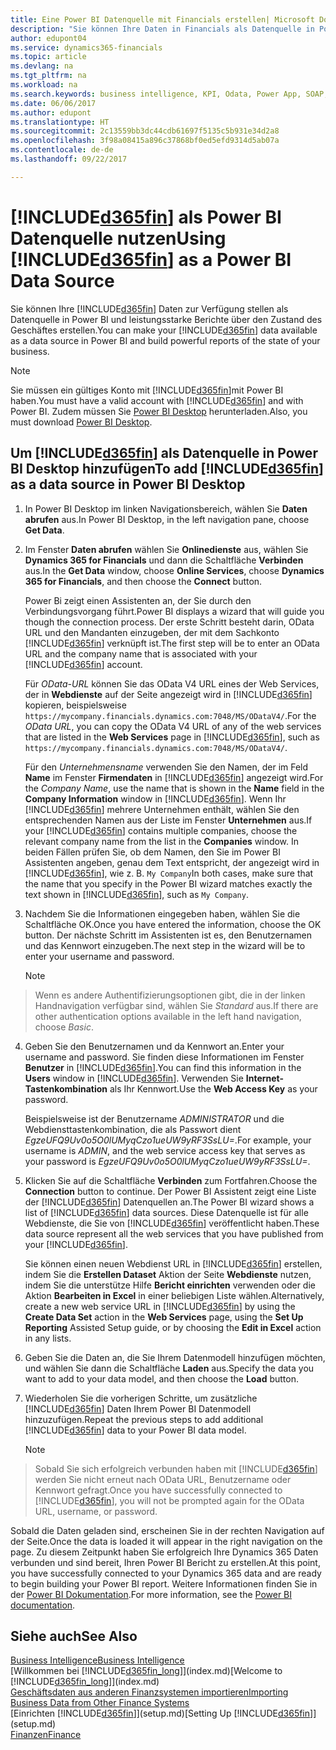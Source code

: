 ```yaml
---
title: Eine Power BI Datenquelle mit Financials erstellen| Microsoft Docs
description: "Sie können Ihre Daten in Financials als Datenquelle in Power BI bereitstellen und leistungsstarke Berichte über den Zustand des Geschäftes erstellen."
author: edupont04
ms.service: dynamics365-financials
ms.topic: article
ms.devlang: na
ms.tgt_pltfrm: na
ms.workload: na
ms.search.keywords: business intelligence, KPI, Odata, Power App, SOAP, analysis
ms.date: 06/06/2017
ms.author: edupont
ms.translationtype: HT
ms.sourcegitcommit: 2c13559bb3dc44cdb61697f5135c5b931e34d2a8
ms.openlocfilehash: 3f98a08415a896c37868bf0ed5efd9314d5ab07a
ms.contentlocale: de-de
ms.lasthandoff: 09/22/2017

---
```

# <a name="using-included365finincludesd365finmdmd-as-a-power-bi-data-source"></a><span data-ttu-id="02be7-103">[!INCLUDE[d365fin](includes/d365fin_md.md)] als Power BI Datenquelle nutzen</span><span class="sxs-lookup"><span data-stu-id="02be7-103">Using [!INCLUDE[d365fin](includes/d365fin_md.md)] as a Power BI Data Source</span></span>
<span data-ttu-id="02be7-104">Sie können Ihre [!INCLUDE[d365fin](includes/d365fin_md.md)] Daten zur Verfügung stellen als Datenquelle in Power BI und leistungsstarke Berichte über den Zustand des Geschäftes erstellen.</span><span class="sxs-lookup"><span data-stu-id="02be7-104">You can make your [!INCLUDE[d365fin](includes/d365fin_md.md)] data available as a data source in Power BI and build powerful reports of the state of your business.</span></span>  

> [!NOTE]  
>   <span data-ttu-id="02be7-105">Sie müssen ein gültiges Konto mit  [!INCLUDE[d365fin](includes/d365fin_md.md)]mit Power BI haben.</span><span class="sxs-lookup"><span data-stu-id="02be7-105">You must have a valid account with [!INCLUDE[d365fin](includes/d365fin_md.md)] and with Power BI.</span></span> <span data-ttu-id="02be7-106">Zudem müssen Sie [Power BI Desktop](https://powerbi.microsoft.com/en-us/desktop/) herunterladen.</span><span class="sxs-lookup"><span data-stu-id="02be7-106">Also, you must download [Power BI Desktop](https://powerbi.microsoft.com/en-us/desktop/).</span></span>  

## <a name="to-add-included365finincludesd365finmdmd-as-a-data-source-in-power-bi-desktop"></a><span data-ttu-id="02be7-107">Um [!INCLUDE[d365fin](includes/d365fin_md.md)] als Datenquelle in Power BI Desktop hinzufügen</span><span class="sxs-lookup"><span data-stu-id="02be7-107">To add [!INCLUDE[d365fin](includes/d365fin_md.md)] as a data source in Power BI Desktop</span></span>
1. <span data-ttu-id="02be7-108">In Power BI Desktop im linken Navigationsbereich, wählen Sie **Daten abrufen** aus.</span><span class="sxs-lookup"><span data-stu-id="02be7-108">In Power BI Desktop, in the left navigation pane, choose **Get Data**.</span></span>
2. <span data-ttu-id="02be7-109">Im Fenster **Daten abrufen** wählen Sie **Onlinedienste** aus, wählen Sie **Dynamics 365 for Financials** und dann die Schaltfläche **Verbinden** aus.</span><span class="sxs-lookup"><span data-stu-id="02be7-109">In the **Get Data** window, choose **Online Services**, choose **Dynamics 365 for Financials**, and then choose the **Connect** button.</span></span>

   <span data-ttu-id="02be7-110">Power Bi zeigt einen Assistenten an, der Sie durch den Verbindungsvorgang führt.</span><span class="sxs-lookup"><span data-stu-id="02be7-110">Power BI displays a wizard that will guide you though the connection process.</span></span> <span data-ttu-id="02be7-111">Der erste Schritt besteht darin, OData URL und den Mandanten einzugeben, der mit dem Sachkonto [!INCLUDE[d365fin](includes/d365fin_md.md)] verknüpft ist.</span><span class="sxs-lookup"><span data-stu-id="02be7-111">The first step will be to enter an OData URL and the company name that is associated with your [!INCLUDE[d365fin](includes/d365fin_md.md)] account.</span></span>  

   <span data-ttu-id="02be7-112">Für *OData-URL* können Sie das OData V4 URL eines der Web Services, der in **Webdienste** auf der Seite angezeigt wird in [!INCLUDE[d365fin](includes/d365fin_md.md)] kopieren, beispielsweise `https://mycompany.financials.dynamics.com:7048/MS/ODataV4/`.</span><span class="sxs-lookup"><span data-stu-id="02be7-112">For the *OData URL*, you can copy the OData V4 URL of any of the web services that are listed in the **Web Services** page in [!INCLUDE[d365fin](includes/d365fin_md.md)], such as `https://mycompany.financials.dynamics.com:7048/MS/ODataV4/`.</span></span>  

   <span data-ttu-id="02be7-113">Für den *Unternehmensname* verwenden Sie den Namen, der im Feld **Name** im Fenster **Firmendaten** in [!INCLUDE[d365fin](includes/d365fin_md.md)] angezeigt wird.</span><span class="sxs-lookup"><span data-stu-id="02be7-113">For the *Company Name*, use the name that is shown in the **Name** field in the **Company Information** window in [!INCLUDE[d365fin](includes/d365fin_md.md)].</span></span> <span data-ttu-id="02be7-114">Wenn Ihr [!INCLUDE[d365fin](includes/d365fin_md.md)] mehrere Unternehmen enthält, wählen Sie den entsprechenden Namen aus der Liste im Fenster **Unternehmen** aus.</span><span class="sxs-lookup"><span data-stu-id="02be7-114">If your [!INCLUDE[d365fin](includes/d365fin_md.md)] contains multiple companies, choose the relevant company name from the list in the **Companies** window.</span></span> <span data-ttu-id="02be7-115">In beiden Fällen prüfen Sie, ob dem Namen, den Sie im Power BI Assistenten angeben, genau dem Text entspricht, der angezeigt wird in [!INCLUDE[d365fin](includes/d365fin_md.md)], wie z. B. `My Company`</span><span class="sxs-lookup"><span data-stu-id="02be7-115">In both cases, make sure that the name that you specify in the Power BI wizard matches exactly the text shown in [!INCLUDE[d365fin](includes/d365fin_md.md)], such as `My Company`.</span></span>
3. <span data-ttu-id="02be7-116">Nachdem Sie die Informationen eingegeben haben, wählen Sie die Schaltfläche OK.</span><span class="sxs-lookup"><span data-stu-id="02be7-116">Once you have entered the information, choose the OK button.</span></span> <span data-ttu-id="02be7-117">Der nächste Schritt im Assistenten ist es, den Benutzernamen und das Kennwort einzugeben.</span><span class="sxs-lookup"><span data-stu-id="02be7-117">The next step in the wizard will be to enter your username and password.</span></span>

   > [!NOTE]  
>    <span data-ttu-id="02be7-118">Wenn es andere Authentifizierungsoptionen gibt, die in der linken Handnavigation verfügbar sind, wählen Sie *Standard* aus.</span><span class="sxs-lookup"><span data-stu-id="02be7-118">If there are other authentication options available in the left hand navigation, choose *Basic*.</span></span>
4. <span data-ttu-id="02be7-119">Geben Sie den Benutzernamen und da Kennwort an.</span><span class="sxs-lookup"><span data-stu-id="02be7-119">Enter your username and password.</span></span> <span data-ttu-id="02be7-120">Sie finden diese Informationen im Fenster **Benutzer** in [!INCLUDE[d365fin](includes/d365fin_md.md)].</span><span class="sxs-lookup"><span data-stu-id="02be7-120">You can find this information in the **Users** window in [!INCLUDE[d365fin](includes/d365fin_md.md)].</span></span> <span data-ttu-id="02be7-121">Verwenden Sie **Internet-Tastenkombination** als Ihr Kennwort.</span><span class="sxs-lookup"><span data-stu-id="02be7-121">Use the **Web Access Key** as your password.</span></span>

   <span data-ttu-id="02be7-122">Beispielsweise ist der Benutzername *ADMINISTRATOR* und die Webdiensttastenkombination, die als Passwort dient *EgzeUFQ9Uv0o5O0lUMyqCzo1ueUW9yRF3SsLU=*.</span><span class="sxs-lookup"><span data-stu-id="02be7-122">For example, your username is *ADMIN*, and the web service access key that serves as your password is *EgzeUFQ9Uv0o5O0lUMyqCzo1ueUW9yRF3SsLU=*.</span></span>
5. <span data-ttu-id="02be7-123">Klicken Sie auf die Schaltfläche **Verbinden** zum Fortfahren.</span><span class="sxs-lookup"><span data-stu-id="02be7-123">Choose the **Connection** button to continue.</span></span> <span data-ttu-id="02be7-124">Der Power BI Assistent zeigt eine Liste der [!INCLUDE[d365fin](includes/d365fin_md.md)] Datenquellen an.</span><span class="sxs-lookup"><span data-stu-id="02be7-124">The Power BI wizard shows a list of [!INCLUDE[d365fin](includes/d365fin_md.md)] data sources.</span></span> <span data-ttu-id="02be7-125">Diese Datenquelle ist für alle Webdienste, die Sie von [!INCLUDE[d365fin](includes/d365fin_md.md)] veröffentlicht haben.</span><span class="sxs-lookup"><span data-stu-id="02be7-125">These data source represent all the web services that you have published from your [!INCLUDE[d365fin](includes/d365fin_md.md)].</span></span>

   <span data-ttu-id="02be7-126">Sie können einen neuen Webdienst URL in [!INCLUDE[d365fin](includes/d365fin_md.md)] erstellen, indem Sie die **Erstellen Dataset** Aktion der Seite **Webdienste** nutzen, indem Sie die unterstütze Hilfe **Bericht einrichten** verwenden oder die Aktion **Bearbeiten in Excel** in einer beliebigen Liste wählen.</span><span class="sxs-lookup"><span data-stu-id="02be7-126">Alternatively, create a new web service URL in [!INCLUDE[d365fin](includes/d365fin_md.md)] by using the **Create Data Set** action in the **Web Services** page, using the **Set Up Reporting** Assisted Setup guide, or by choosing the **Edit in Excel** action in any lists.</span></span>

6. <span data-ttu-id="02be7-127">Geben Sie die Daten an, die Sie Ihrem Datenmodell hinzufügen möchten, und wählen Sie dann die Schaltfläche **Laden** aus.</span><span class="sxs-lookup"><span data-stu-id="02be7-127">Specify the data you want to add to your data model, and then choose the **Load** button.</span></span>
7. <span data-ttu-id="02be7-128">Wiederholen Sie die vorherigen Schritte, um zusätzliche [!INCLUDE[d365fin](includes/d365fin_md.md)] Daten Ihrem Power BI Datenmodell hinzuzufügen.</span><span class="sxs-lookup"><span data-stu-id="02be7-128">Repeat the previous steps to add additional [!INCLUDE[d365fin](includes/d365fin_md.md)] data to your Power BI data model.</span></span>

   > [!NOTE]  
>    <span data-ttu-id="02be7-129">Sobald Sie sich erfolgreich verbunden haben mit [!INCLUDE[d365fin](includes/d365fin_md.md)] werden Sie nicht erneut nach OData URL, Benutzername oder Kennwort gefragt.</span><span class="sxs-lookup"><span data-stu-id="02be7-129">Once you have successfully connected to [!INCLUDE[d365fin](includes/d365fin_md.md)], you will not be prompted again for the OData URL, username, or password.</span></span>

<span data-ttu-id="02be7-130">Sobald die Daten geladen sind, erscheinen Sie in der rechten Navigation auf der Seite.</span><span class="sxs-lookup"><span data-stu-id="02be7-130">Once the data is loaded it will appear in the right navigation on the page.</span></span> <span data-ttu-id="02be7-131">Zu diesem Zeitpunkt haben Sie erfolgreich Ihre Dynamics 365 Daten verbunden und sind bereit, Ihren Power BI Bericht zu erstellen.</span><span class="sxs-lookup"><span data-stu-id="02be7-131">At this point, you have successfully connected to your Dynamics 365 data and are ready to begin building your Power BI report.</span></span> <span data-ttu-id="02be7-132">Weitere Informationen finden Sie in der [Power BI Dokumentation](https://powerbi.microsoft.com/documentation/powerbi-landing-page/).</span><span class="sxs-lookup"><span data-stu-id="02be7-132">For more information, see the [Power BI documentation](https://powerbi.microsoft.com/documentation/powerbi-landing-page/).</span></span>

## <a name="see-also"></a><span data-ttu-id="02be7-133">Siehe auch</span><span class="sxs-lookup"><span data-stu-id="02be7-133">See Also</span></span>
[<span data-ttu-id="02be7-134">Business Intelligence</span><span class="sxs-lookup"><span data-stu-id="02be7-134">Business Intelligence</span></span>](bi.md)  
<span data-ttu-id="02be7-135">[Willkommen bei [!INCLUDE[d365fin_long](includes/d365fin_long_md.md)]](index.md)</span><span class="sxs-lookup"><span data-stu-id="02be7-135">[Welcome to [!INCLUDE[d365fin_long](includes/d365fin_long_md.md)]](index.md)</span></span>  
[<span data-ttu-id="02be7-136">Geschäftsdaten aus anderen Finanzsystemen importieren</span><span class="sxs-lookup"><span data-stu-id="02be7-136">Importing Business Data from Other Finance Systems</span></span>](upload-data.md)  
<span data-ttu-id="02be7-137">[Einrichten [!INCLUDE[d365fin](includes/d365fin_md.md)]](setup.md)</span><span class="sxs-lookup"><span data-stu-id="02be7-137">[Setting Up [!INCLUDE[d365fin](includes/d365fin_md.md)]](setup.md)</span></span>  
[<span data-ttu-id="02be7-138">Finanzen</span><span class="sxs-lookup"><span data-stu-id="02be7-138">Finance</span></span>](finance.md)  

